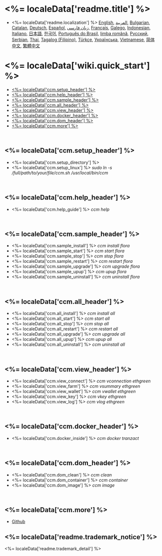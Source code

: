 # <%= localeData['readme.title'] %>
- <%= localeData['readme.localization'] %> [English](./ccm_en.md), [العربية](./ccm_ar.md), [Bulgarian](./ccm_bg.md), [Catalan](./ccm_ca.md), [Deutsch](./ccm_de.md), [Español](./ccm_es.md), [زبان فارسی](./ccm_fa.md), [Français](./ccm_fr.md), [Galego](./ccm_gl.md), [Indonesian](./ccm_id.md), [Italiano](./ccm_it.md), [日本語](./ccm_ja.md), [한국어](./ccm_ko.md), [Português do Brasil](./ccm_pt.md), [limba română](./ccm_ro.md), [Русский](./ccm_ru.md), [Serbian](./ccm_sr.md), [Thai](./ccm_th.md), [Tagalog (Filipino)](./ccm_tl.md), [Türkçe](./ccm_tr.md), [Українська](./ccm_uk.md), [Vietnamese](./ccm_vi.md), [简体中文](./ccm_zh-CN.md), [繁體中文](./ccm_zh-TW.md)


# <%= localeData['wiki.quick_start'] %>
  - [<%= localeData['ccm.setup_header'] %>](#ccm-setup)
  - [<%= localeData['ccm.help_header'] %>](#ccm-help)
  - [<%= localeData['ccm.sample_header'] %>](#ccm-sample)
  - [<%= localeData['ccm.all_header'] %>](#ccm-all)
  - [<%= localeData['ccm.view_header'] %>](#ccm-view)
  - [<%= localeData['ccm.docker_header'] %>](#ccm-docker)
  - [<%= localeData['ccm.dom_header'] %>](#ccm-docker-manage)
  - [<%= localeData['ccm.more'] %>](#ccm-more)
  

<p id="ccm-setup">&nbsp;</p>

## <%= localeData['ccm.setup_header'] %>
- <%= localeData['ccm.setup_directory'] %>
- <%= localeData['ccm.setup_linux'] %> <i>sudo ln -s /full/path/to/your/file/ccm.sh /usr/local/bin/ccm</i>


<p id="ccm-help">&nbsp;</p>

## <%= localeData['ccm.help_header'] %>
- <%= localeData['ccm.help_guide'] %> <i>ccm help</i>


<p id="ccm-sample">&nbsp;</p>

## <%= localeData['ccm.sample_header'] %>
- <%= localeData['ccm.sample_install'] %> <i>ccm install flora</i>
- <%= localeData['ccm.sample_start'] %> <i>ccm start flora</i>
- <%= localeData['ccm.sample_stop'] %> <i>ccm stop flora</i>
- <%= localeData['ccm.sample_restart'] %> <i>ccm restart flora</i>
- <%= localeData['ccm.sample_upgrade'] %> <i>ccm upgrade flora</i>
- <%= localeData['ccm.sample_upup'] %> <i>ccm upup flora</i>
- <%= localeData['ccm.sample_uninstall'] %> <i>ccm uninstall flora</i>


<p id="ccm-all">&nbsp;</p>

## <%= localeData['ccm.all_header'] %>
- <%= localeData['ccm.all_install'] %> <i>ccm install all</i>
- <%= localeData['ccm.all_start'] %> <i>ccm start all</i>
- <%= localeData['ccm.all_stop'] %> <i>ccm stop all</i>
- <%= localeData['ccm.all_restart'] %> <i>ccm restart all</i>
- <%= localeData['ccm.all_upgrade'] %> <i>ccm upgrade all</i>
- <%= localeData['ccm.all_upup'] %> <i>ccm upup all</i>
- <%= localeData['ccm.all_uninstall'] %> <i>ccm uninstall all</i>


<p id="ccm-view">&nbsp;</p>

## <%= localeData['ccm.view_header'] %>
- <%= localeData['ccm.view_connect'] %> <i>ccm vconnection ethgreen</i>
- <%= localeData['ccm.view_farm'] %> <i>ccm vsummary ethgreen</i>
- <%= localeData['ccm.view_wallet'] %> <i>ccm vwallet ethgreen</i>
- <%= localeData['ccm.view_key'] %> <i>ccm vkey ethgreen</i>
- <%= localeData['ccm.view_log'] %> <i>ccm vlog ethgreen</i>


<p id="ccm-docker">&nbsp;</p>

## <%= localeData['ccm.docker_header'] %>
- <%= localeData['ccm.docker_inside'] %> <i>ccm docker tranzact</i>


<p id="ccm-docker-manage">&nbsp;</p>

## <%= localeData['ccm.dom_header'] %>
- <%= localeData['ccm.dom_clean'] %> <i>ccm clean</i>
- <%= localeData['ccm.dom_container'] %> <i>ccm container</i>
- <%= localeData['ccm.dom_image'] %> <i>ccm image</i>


<p id="ccm-more">&nbsp;</p>

## <%= localeData['ccm.more'] %>
- [Github](https://github.com/raingggg/coctohug-manager)

## <%= localeData['readme.trademark_notice'] %>
<%= localeData['readme.trademark_detail'] %>
 
 
 
 
